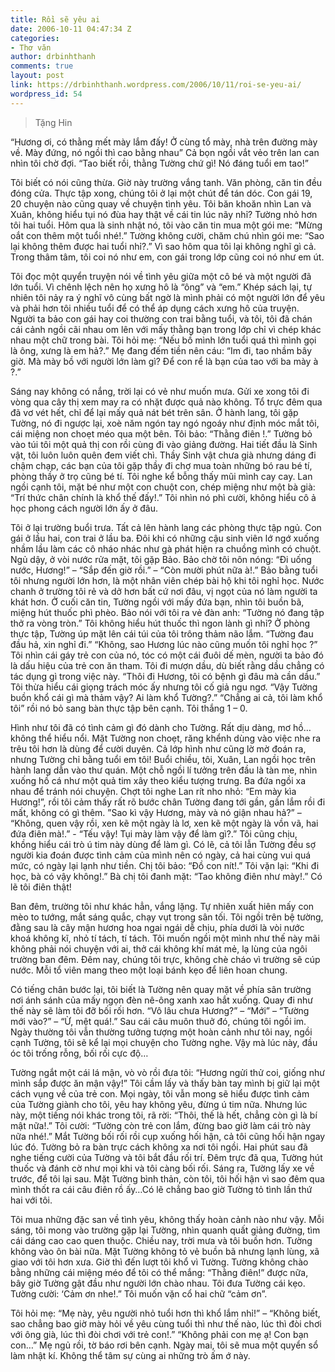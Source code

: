 ```yaml
---
title: Rồi sẽ yêu ai
date: 2006-10-11 04:47:34 Z
categories:
- Thơ văn
author: drbinhthanh
comments: true
layout: post
link: https://drbinhthanh.wordpress.com/2006/10/11/roi-se-yeu-ai/
wordpress_id: 54
---
```


> Tặng Hin

“Hương ơi, có thằng mết mày lắm đấy! Ở cùng tổ mày, nhà trên đường mày về. Mày đứng, nó ngồi thì cao bằng nhau” Cả bọn ngồi vắt vẻo trên lan can nhìn tôi chờ đợi.
“Tao biết rồi, thằng Tường chứ gì! Nó đáng tuổi em tao!”

Tôi biết có nói cũng thừa. Giờ này trường vắng tanh. Văn phòng, căn tin đều đóng cửa. Thực tập xong, chúng tôi ở lại một chút để tán dóc. Con gái 19, 20 chuyện nào cũng quay về chuyện tình yêu. Tôi băn khoăn nhìn Lan và Xuân, không hiểu tụi nó đùa hay thật về cái tin lúc nãy nhỉ?<!-- more -->
Tường nhỏ hơn tôi hai tuổi. Hôm qua là sinh nhật nó, tôi vào căn tin mua một gói me: “Mừng oắt con thêm một tuổi nhé!.” Tường không cười, chăm chú nhìn gói me: “Sao lại không thêm được hai tuổi nhỉ?.” Vì sao hôm qua tôi lại không nghĩ gì cả. Trong thâm tâm, tôi coi nó như em, con gái trong lớp cũng coi nó như em út.

Tôi đọc một quyển truyện nói về tình yêu giữa một cô bé và một người đã lớn tuổi. Vì chênh lệch nên họ xưng hô là “ông” và “em.” Khép sách lại, tự nhiên tôi nảy ra ý nghĩ vô cùng bất ngờ là mình phải có một người lớn để yêu và phải hơn tôi nhiều tuổi để có thể áp dụng cách xưng hô của truyện. Người ta bảo con gái hay coi thường con trai bằng tuổi, và tôi, tôi đã chán cái cảnh ngồi cãi nhau om lên với mấy thằng bạn trong lớp chỉ vì chép khác nhau một chữ trong bài.
Tôi hỏi mẹ: “Nếu bồ mình lớn tuổi quá thì mình gọi là ông, xưng là em hả?.” Mẹ đang đếm tiền nên cáu: “Im đi, tao nhầm bây giờ. Mà mày bồ với người lớn làm gì? Để con rể là bạn của tao với ba mày à ?.”

Sáng nay không có nắng, trời lại có vẻ như muốn mưa. Gửi xe xong tôi đi vòng qua cây thị xem may ra có nhặt được quả nào không. Tổ trực đêm qua đã vơ vét hết, chỉ để lại mấy quả nát bét trên sân. Ở hành lang, tôi gặp Tường, nó đi ngược lại, xoè năm ngón tay ngó ngoáy như định móc mắt tôi, cái miệng non choẹt méo qua một bên. Tôi bảo: “Thằng điên !.” Tường bỏ vào túi tôi một quả thị con rồi cùng đi vào giảng đường. Hai tiết đầu là Sinh vật, tôi luôn luôn quên đem viết chì. Thầy Sinh vật chưa già nhưng dáng đi chậm chạp, các bạn của tôi gặp thầy đi chợ mua toàn những bó rau bé tí, phòng thầy ở trọ cũng bé tí. Tôi nghe kể bỗng thấy mũi mình cay cay. Lan ngồi cạnh tôi, mặt bé như một con chuột con, chép miệng như một bà già: “Trí thức chân chính là khổ thế đấy!.” Tôi nhìn nó phì cười, không hiểu cô ả học phong cách người lớn ấy ở đâu.

Tôi ở lại trường buổi trưa. Tất cả lên hành lang các phòng thực tập ngủ. Con gái ở lầu hai, con trai ở lầu ba. Đôi khi có những cậu sinh viên lớ ngớ xuống nhầm lầu làm các cô nháo nhác như gà phát hiện ra chuồng mình có chuột. Ngủ dậy, ở vòi nước rửa mặt, tôi gặp Bảo. Bảo chờ tôi nôn nóng: “Đi uống nước, Hương!” – “Sắp đến giờ rồi.” – “Còn mười phút nữa à!.” Bảo bằng tuổi tôi nhưng người lớn hơn, là một nhân viên chép bài hộ khi tôi nghỉ học. Nước chanh ở trường tôi rẻ và dở hơn bất cứ nơi đâu, vị ngọt của nó làm người ta khát hơn. Ở cuối căn tin, Tường ngồi với mấy đứa bạn, nhìn tôi buồn bã, miệng hút thuốc phì phèo. Bảo nói với tôi ra vẻ đàn anh: “Tường nó đang tập thở ra vòng tròn.” Tôi không hiểu hút thuốc thì ngon lành gì nhỉ? Ở phòng thực tập, Tường úp mặt lên cái túi của tôi trông thảm não lắm. “Tường đau đầu hả, xin nghỉ đi.” “Không, sao Hương lúc nào cũng muốn tôi nghỉ học ?” Tôi nhìn cái gáy trẻ con của nó, tóc có một cái đuôi dế mèn, người ta bảo đó là dấu hiệu của trẻ con ăn tham. Tôi đi mượn dầu, dù biết rằng dầu chẳng có tác dụng gì trong việc này. “Thôi đi Hương, tôi có bệnh gì đâu mà cần dầu.” Tôi thừa hiểu cái giọng trách móc ấy nhưng tôi cố giả ngu ngơ. “Vậy Tường buồn khổ cái gì mà thảm vậy? Ai làm khổ Tường?.” “Chẳng ai cả, tôi làm khổ tôi” rồi nó bỏ sang bàn thực tập bên cạnh. Tôi thắng 1 – 0.

Hình như tôi đã có tình cảm gì đó dành cho Tường. Rất dịu dàng, mơ hồ… không thể hiểu nổi. Mặt Tường non choẹt, răng khểnh dùng vào việc nhe ra trêu tôi hơn là dùng để cười duyên. Cả lớp hình như cũng lờ mờ đoán ra, nhưng Tường chỉ bằng tuổi em tôi! Buổi chiều, tôi, Xuân, Lan ngồi học trên hành lang dẫn vào thư quán. Một chỗ ngồi lí tưởng trên đầu là tàn me, nhìn xuống hồ cá như một quả tim xây theo kiểu tượng trưng. Ba đứa ngồi xa nhau để tránh nói chuyện. Chợt tôi nghe Lan rít nho nhỏ: “Em mày kìa Hương!”, rồi tôi cảm thấy rất rõ bước chân Tường đang tới gần, gần lắm rồi đi mất, không có gì thêm.
”Sao kì vậy Hương, mày và nó giận nhau hả?” – “Không, quen vậy rồi, xen kẽ một ngày là lơ, xen kẽ một ngày là vồn vã, hai đứa điên mà!.” - “Tếu vậy! Tụi mày làm vậy để làm gì?.” Tôi cũng chịu, khồng hiểu cái trò ú tim này dùng để làm gì. Có lẽ, cả tôi lẫn Tường đều sợ người kia đoán được tình cảm của mình nên có ngày, cả hai cùng vui quá mức, có ngày lại lạnh như tiền. Chị tôi bảo: “Đồ con nít!.” Tôi vặn lại: “Khi đi học, bà có vậy không!.” Bà chị tôi đanh mặt: “Tao không điên như mày!.” Có lẽ tôi điên thật!

Ban đêm, trường tôi như khác hẳn, vắng lặng. Tự nhiên xuất hiên mấy con mèo to tướng, mắt sáng quắc, chạy vụt trong sân tối. Tôi ngồi trên bệ tường, đằng sau là cây mận hương hoa ngai ngái dễ chịu, phía dưới là vòi nước khoá không kĩ, nhỏ tí tách, tí tách. Tôi muốn ngồi một mình như thế này mãi không phải nói chuyện với ai, thở cái không khí mát mẻ, lạ lùng của ngôi trường ban đêm. Đêm nay, chúng tôi trực, không chè cháo vì trường sẽ cúp nước. Mỗi tổ viên mang theo một loại bánh kẹo để liên hoan chung.

Có tiếng chân bước lại, tôi biết là Tường nên quay mặt về phía sân trường nơi ánh sánh của mấy ngọn đèn nê-ông xanh xao hắt xuống. Quay đi như thế này sẽ làm tôi đỡ bối rối hơn. “Vô lâu chưa Hương?” – “Mới” – “Tường mới vào?” – “Ừ, mệt quá!.” Sau cái câu muôn thuở đó, chúng tôi ngồi im. Ngày thường tôi vẫn thường tưởng tượng một hoàn cảnh như tôi nay, ngồi cạnh Tường, tôi sẽ kể lại mọi chuyện cho Tường nghe. Vậy mà lúc này, đầu óc tôi trống rỗng, bối rối cực độ…

Tường ngắt một cái lá mận, vò vò rồi đưa tôi: “Hương ngửi thử coi, giống như mình sắp được ăn mận vậy!” Tôi cầm lấy và thấy bàn tay mình bị giữ lại một cách vụng về của trẻ con. Mọi ngày, tôi vẫn mong sẽ hiểu được tình cảm của Tường giành cho tôi, yêu hay không yêu, đừng ú tim nữa. Nhưng lúc này, một tiếng nói khác trong tôi, rã rời: “Thôi, thế là hết, chẳng còn gì là bí mật nữa!.” Tôi cười: “Tường còn trẻ con lắm, đừng bao giờ làm cái trò này nữa nhé!.” Mắt Tường bối rối rồi cụp xuống hối hận, cả tôi cũng hối hận ngay lúc đó. Tường bỏ ra bàn trực cách không xa nơi tôi ngồi. Hai phút sau đã nghe tiếng cười của Tường và tôi bắt đầu rối trí.
Đêm trực đã qua, Tường hút thuốc và đánh cờ như mọi khi và tôi càng bối rối. Sáng ra, Tường lấy xe về trước, để tôi lại sau. Mặt Tường bình thản, còn tôi, tôi hối hận vì sao đêm qua mình thốt ra cái câu điên rồ ấy…Có lẽ chẳng bao giờ Tường tỏ tình lần thứ hai với tôi.

Tôi mua những đặc san về tình yêu, không thấy hoàn cảnh nào như vậy. Mỗi sáng, tôi mong vào trường gặp lại Tường, nhìn quanh quất giảng đường, tìm cái dáng cao cao quen thuộc. Chiều nay, trời mưa và tôi buồn hơn. Tường không vào ôn bài nữa. Mặt Tường không tỏ vẻ buồn bã nhưng lạnh lùng, xã giao với tôi hơn xưa. Giờ thì đến lượt tôi khổ vì Tường. Tường không chào bằng những cái miệng méo để tôi có thể mắng: “Thằng điên!” được nữa, bây giờ Tường gật đầu như người lớn chào nhau. Tôi đưa Tường cái kẹo. Tường cười: ‘Cảm ơn nhe!.” Tôi muốn vặn cổ hai chữ “cảm ơn”.

Tôi hỏi mẹ: “Mẹ này, yêu người nhỏ tuổi hơn thì khổ lắm nhỉ!” – “Không biết, sao chẳng bao giờ mày hỏi về yêu cùng tuổi thì như thế nào, lúc thì đòi chơi với ông già, lúc thì đòi chơi với trẻ con!.” “Không phải con mẹ ạ! Con bạn con…”
Mẹ ngủ rồi, tờ báo rơi bên cạnh.
Ngày mai, tôi sẽ mua một quyển sổ làm nhật kí. Không thể tâm sự cùng ai những trò ấm ớ này.